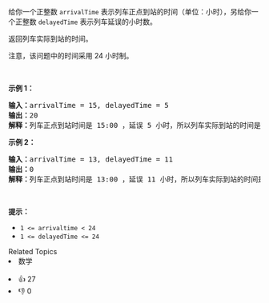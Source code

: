 <p>给你一个正整数 <code>arrivalTime</code> 表示列车正点到站的时间（单位：小时），另给你一个正整数 <code>delayedTime</code> 表示列车延误的小时数。</p>

<p>返回列车实际到站的时间。</p>

<p>注意，该问题中的时间采用 24 小时制。</p>

<p>&nbsp;</p>

<p><strong>示例 1：</strong></p>

<pre><strong>输入：</strong>arrivalTime = 15, delayedTime = 5 
<strong>输出：</strong>20 
<strong>解释：</strong>列车正点到站时间是 15:00 ，延误 5 小时，所以列车实际到站的时间是 15 + 5 = 20（20:00）。
</pre>

<p><strong>示例 2：</strong></p>

<pre><strong>输入：</strong>arrivalTime = 13, delayedTime = 11
<strong>输出：</strong>0
<strong>解释：</strong>列车正点到站时间是 13:00 ，延误 11 小时，所以列车实际到站的时间是 13 + 11 = 24（在 24 小时制中表示为 00:00 ，所以返回 0）。</pre>

<p>&nbsp;</p>

<p><strong>提示：</strong></p>

<ul>
	<li><code>1 &lt;= arrivaltime &lt;&nbsp;24</code></li>
	<li><code>1 &lt;= delayedTime &lt;= 24</code></li>
</ul>
<div><div>Related Topics</div><div><li>数学</li></div></div><br><div><li>👍 27</li><li>👎 0</li></div>